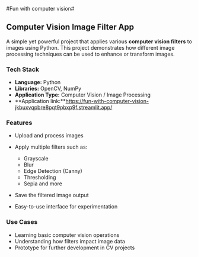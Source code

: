 #Fun with computer vision#
## Computer Vision Image Filter App

A simple yet powerful project that applies various **computer vision filters** to images using Python. This project demonstrates how different image processing techniques can be used to enhance or transform images.

### Tech Stack

* **Language:** Python
* **Libraries:** OpenCV, NumPy
* **Application Type:** Computer Vision / Image Processing
* **Application link:**https://fun-with-computer-vision-jkbuxvqpbre8pqt9pbxp9f.streamlit.app/

### Features

* Upload and process images
* Apply multiple filters such as:

  * Grayscale
  * Blur
  * Edge Detection (Canny)
  * Thresholding
  * Sepia and more
* Save the filtered image output
* Easy-to-use interface for experimentation

###  Use Cases

* Learning basic computer vision operations
* Understanding how filters impact image data
* Prototype for further development in CV projects
